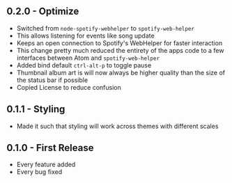 ## 0.2.0 - Optimize
* Switched from `node-spotify-webhelper` to `spotify-web-helper`
 * This allows listening for events like song update
 * Keeps an open connection to Spotify's WebHelper for faster interaction
 * This change pretty much reduced the entirety of the apps code to a few interfaces between Atom and `spotify-web-helper`
* Added bind default `ctrl-alt-p` to toggle pause
* Thumbnail album art is will now always be higher quality than the size of the status bar if possible
* Copied License to reduce confusion

## 0.1.1 - Styling
* Made it such that styling will work across themes with different scales

## 0.1.0 - First Release
* Every feature added
* Every bug fixed
